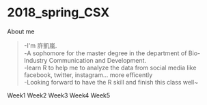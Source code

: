 # 2018_spring_CSX
About me
>-I'm 許凱嵐.
<br>-A sophomore for the master degree in the department of Bio-Industry Communication and Development.
<br>-learn R to help me to analyze the data from social media like facebook, twitter, instagram... more efficently
<br>-Looking forward to have the R skill and finish this class well~

Week1
Week2
Week3
Week4
Week5
